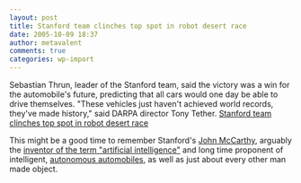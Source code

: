 ```yaml
---
layout: post
title: Stanford team clinches top spot in robot desert race
date: 2005-10-09 18:37
author: metavalent
comments: true
categories: wp-import
---
```

Sebastian Thrun, leader of the Stanford team, said the victory was a win for the automobile's future, predicting that all cars would one day be able to drive themselves. "These vehicles just haven't achieved world records, they've made history," said DARPA director Tony Tether.
<a href="https://today.reuters.com/news/newsarticle.aspx?type=technologyNews&amp;storyid=2005-10-09T224716Z_01_YUE854701_RTRUKOC_0_US-ROBOT-RACE.xml">Stanford team clinches top spot in robot desert race</a>

This might be a good time to remember Stanford's <a href="https://en.wikipedia.org/wiki/John_McCarthy_(computer_scientist)">John McCarthy</a>, arguably the <a href="https://www.newscientist.com/article/mg18725161.200.html">inventor of the term "artificial intelligence"</a> and long time proponent of intelligent, <a href="https://www-formal.stanford.edu/jmc/future/cars.html">autonomous automobiles</a>, as well as just about every other man made object.
